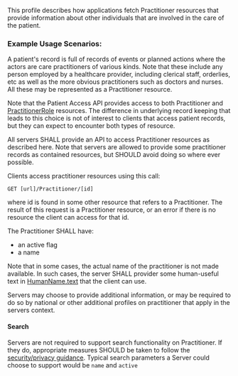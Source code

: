 This profile describes how applications fetch Practitioner resources that provide information about other individuals that are involved in the care of the patient. 

### Example Usage Scenarios:

A patient's record is full of records of events or planned actions where the actors  are 
care practitioners of various kinds. Note that these include any person employed by a healthcare provider,
including clerical staff, orderlies, etc as well as the more obvious practitioners such as doctors and 
nurses. All these may be represented as a Practitioner resource.

Note that the Patient Access API provides access to both Practitioner and [PractitionerRole](StructureDefinition-ipa-practitionerrole.html) resources.
The difference in underlying record keeping that leads to this choice is not of interest to clients
that access patient records, but they can expect to encounter both types of resource.

All servers SHALL provide an API to access Practitioner resources as described here. 
Note that servers are allowed to provide some practitioner records as contained resources, but 
SHOULD avoid doing so where ever possible. 

Clients access practitioner resources using this call:

```GET [url]/Practitioner/[id]```

where id is found in some other resource that refers to a Practitioner. The result of this request is 
a Practitioner resource, or an error if there is no resource the client can access for that id. 

The Practitioner SHALL have:

* an active flag
* a name

Note that in some cases, the actual name of the practitioner is not made available. In such cases,
the server SHALL provider some human-useful text in [HumanName.text](http://hl7.org/fhir/R4/datatypes-definitions.html#HumanName.text)
that the client can use. 

Servers may choose to provide additional information, or may be required to do so by national or other additional 
profiles on practitioner that apply in the servers context.

#### Search

Servers are not required to support search functionality on Practitioner. If they do, appropriate measures SHOULD be taken to follow the [security/privacy guidance](security.html#patient-privacy). Typical search
parameters a Server could choose to support would be ```name``` and ```active```
